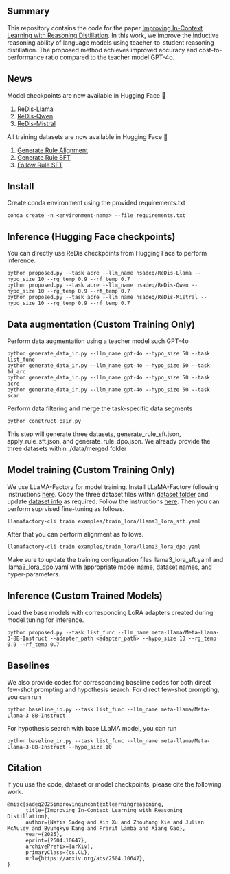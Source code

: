 ## Summary

This repository contains the code for the paper [Improving In-Context Learning with Reasoning Distillation](https://arxiv.org/abs/2504.10647). In this work, we improve the inductive reasoning ability of language models using teacher-to-student reasoning distillation. The proposed method achieves improved accuracy and cost-to-performance ratio compared to the teacher model GPT-4o.

## News

Model checkpoints are now available in Hugging Face 🤗
1. [ReDis-Llama](https://huggingface.co/nsadeq/ReDis-Llama)
2. [ReDis-Qwen](https://huggingface.co/nsadeq/ReDis-Qwen)
3. [ReDis-Mistral](https://huggingface.co/nsadeq/ReDis-Mistral)

All training datasets are now available in Hugging Face 🤗
1. [Generate Rule Alignment](https://huggingface.co/datasets/nsadeq/redis_generate_rule_alignment)
2. [Generate Rule SFT](https://huggingface.co/datasets/nsadeq/redis_generate_rule_sft)
3. [Follow Rule SFT](https://huggingface.co/datasets/nsadeq/redis_follow_rule_sft)

## Install

Create conda environment using the provided requirements.txt

```
conda create -n <environment-name> --file requirements.txt
```

## Inference (Hugging Face checkpoints)
You can directly use ReDis checkpoints from Hugging Face to perform inference.
```
python proposed.py --task acre --llm_name nsadeq/ReDis-Llama --hypo_size 10 --rg_temp 0.9 --rf_temp 0.7
python proposed.py --task acre --llm_name nsadeq/ReDis-Qwen --hypo_size 10 --rg_temp 0.9 --rf_temp 0.7
python proposed.py --task acre --llm_name nsadeq/ReDis-Mistral --hypo_size 10 --rg_temp 0.9 --rf_temp 0.7
```

## Data augmentation (Custom Training Only)

Perform data augmentation using a teacher model such GPT-4o

```
python generate_data_ir.py --llm_name gpt-4o --hypo_size 50 --task list_func
python generate_data_ir.py --llm_name gpt-4o --hypo_size 50 --task 1d_arc
python generate_data_ir.py --llm_name gpt-4o --hypo_size 50 --task acre
python generate_data_ir.py --llm_name gpt-4o --hypo_size 50 --task scan
```

Perform data filtering and merge the task-specific data segments

```
python construct_pair.py
```

This step will generate three datasets, generate_rule_sft.json, apply_rule_sft.json, and generate_rule_dpo.json. We already provide the three datasets within ./data/merged folder

## Model training (Custom Training Only)

We use LLaMA-Factory for model training. Install LLaMA-Factory following instructions [here](https://github.com/hiyouga/LLaMA-Factory/tree/main?tab=readme-ov-file#installation). Copy the three dataset files within [dataset folder](https://github.com/hiyouga/LLaMA-Factory/tree/main/data) and update [dataset info](LLaMA-Factorydata/dataset_info.json) as required. Follow the instructions [here](https://github.com/hiyouga/LLaMA-Factory/blob/main/data/README.md). Then you can perform suprvised fine-tuning as follows. 

```  
llamafactory-cli train examples/train_lora/llama3_lora_sft.yaml
```

After that you can perform alignment as follows.

```
llamafactory-cli train examples/train_lora/llama3_lora_dpo.yaml
```

Make sure to update the training configuration files llama3_lora_sft.yaml and llama3_lora_dpo.yaml with appropriate model name, dataset names, and hyper-parameters.

## Inference (Custom Trained Models)

Load the base models with corresponding LoRA adapters created during model tuning for inference.

```
python proposed.py --task list_func --llm_name meta-llama/Meta-Llama-3-8B-Instruct --adapter_path <adapter_path> --hypo_size 10 --rg_temp 0.9 --rf_temp 0.7
```

## Baselines
We also provide codes for corresponding baseline codes for both direct few-shot prompting and hypothesis search. For direct few-shot prompting, you can run

```
python baseline_io.py --task list_func --llm_name meta-llama/Meta-Llama-3-8B-Instruct
```

For hypothesis search with base LLaMA model, you can run

```
python baseline_ir.py --task list_func --llm_name meta-llama/Meta-Llama-3-8B-Instruct --hypo_size 10
```

## Citation

If you use the code, dataset or model checkpoints, please cite the following work.

```
@misc{sadeq2025improvingincontextlearningreasoning,
      title={Improving In-Context Learning with Reasoning Distillation}, 
      author={Nafis Sadeq and Xin Xu and Zhouhang Xie and Julian McAuley and Byungkyu Kang and Prarit Lamba and Xiang Gao},
      year={2025},
      eprint={2504.10647},
      archivePrefix={arXiv},
      primaryClass={cs.CL},
      url={https://arxiv.org/abs/2504.10647}, 
}
```

